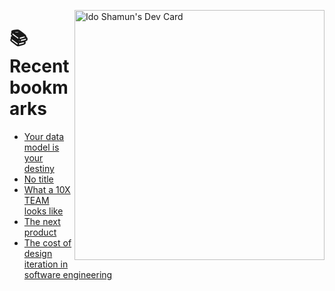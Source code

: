 <a href="https://app.daily.dev/idoshamun"><img src="https://api.daily.dev/devcards/v2/28849d86070e4c099c877ab6837c61f0.png?type=default&r=auy" align="right" width="400" alt="Ido Shamun's Dev Card"/></a>

# 📚 Recent bookmarks
<!-- BOOKMARKS:START -->
- [Your data model is your destiny](https://app.daily.dev/posts/XOIRYrfur?utm_source=rss&utm_medium=bookmarks&utm_campaign=28849d86070e4c099c877ab6837c61f0)
- [No title](https://app.daily.dev/posts/u1j9nGAUS?utm_source=rss&utm_medium=bookmarks&utm_campaign=28849d86070e4c099c877ab6837c61f0)
- [What a 10X TEAM looks like](https://app.daily.dev/posts/mZfddRCkb?utm_source=rss&utm_medium=bookmarks&utm_campaign=28849d86070e4c099c877ab6837c61f0)
- [The next product](https://app.daily.dev/posts/gQu8Dg2Bp?utm_source=rss&utm_medium=bookmarks&utm_campaign=28849d86070e4c099c877ab6837c61f0)
- [The cost of design iteration in software engineering](https://app.daily.dev/posts/hcc9rhjWp?utm_source=rss&utm_medium=bookmarks&utm_campaign=28849d86070e4c099c877ab6837c61f0)
<!-- BOOKMARKS:END -->

